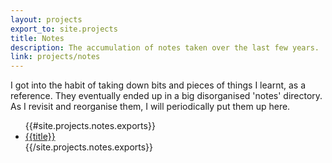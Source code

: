 ```yaml
---
layout: projects
export_to: site.projects
title: Notes
description: The accumulation of notes taken over the last few years.
link: projects/notes
---
```

I got into the habit of taking down bits and pieces of things I learnt, as a reference. They eventually ended up in a big disorganised 'notes' directory. As I revisit and reorganise them, I will periodically put them up here.

<ul>
{{#site.projects.notes.exports}}
<li><a href='{{url}}/{{link}}'>{{title}}</a></li>
{{/site.projects.notes.exports}}
</ul>
